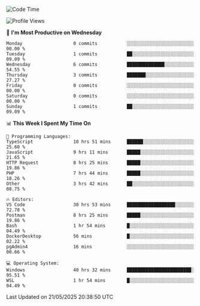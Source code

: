 <!--START_SECTION:waka-->
![Code Time](http://img.shields.io/badge/Code%20Time-5%2C023%20hrs%2029%20mins-blue)

![Profile Views](http://img.shields.io/badge/Profile%20Views-8-blue)

📅 **I'm Most Productive on Wednesday** 

```text
Monday                   0 commits           ░░░░░░░░░░░░░░░░░░░░░░░░░   00.00 % 
Tuesday                  1 commits           ██░░░░░░░░░░░░░░░░░░░░░░░   09.09 % 
Wednesday                6 commits           ██████████████░░░░░░░░░░░   54.55 % 
Thursday                 3 commits           ███████░░░░░░░░░░░░░░░░░░   27.27 % 
Friday                   0 commits           ░░░░░░░░░░░░░░░░░░░░░░░░░   00.00 % 
Saturday                 0 commits           ░░░░░░░░░░░░░░░░░░░░░░░░░   00.00 % 
Sunday                   1 commits           ██░░░░░░░░░░░░░░░░░░░░░░░   09.09 % 
```


📊 **This Week I Spent My Time On** 

```text
💬 Programming Languages: 
TypeScript               10 hrs 51 mins      ██████░░░░░░░░░░░░░░░░░░░   25.60 % 
JavaScript               9 hrs 11 mins       █████░░░░░░░░░░░░░░░░░░░░   21.65 % 
HTTP Request             8 hrs 25 mins       █████░░░░░░░░░░░░░░░░░░░░   19.86 % 
PHP                      7 hrs 44 mins       █████░░░░░░░░░░░░░░░░░░░░   18.26 % 
Other                    3 hrs 42 mins       ██░░░░░░░░░░░░░░░░░░░░░░░   08.75 % 

🔥 Editors: 
VS Code                  30 hrs 53 mins      ██████████████████░░░░░░░   72.78 % 
Postman                  8 hrs 25 mins       █████░░░░░░░░░░░░░░░░░░░░   19.86 % 
Bash                     1 hr 54 mins        █░░░░░░░░░░░░░░░░░░░░░░░░   04.49 % 
DockerDesktop            56 mins             █░░░░░░░░░░░░░░░░░░░░░░░░   02.22 % 
pgAdmin4                 16 mins             ░░░░░░░░░░░░░░░░░░░░░░░░░   00.66 % 

💻 Operating System: 
Windows                  40 hrs 32 mins      ████████████████████████░   95.51 % 
WSL                      1 hr 54 mins        █░░░░░░░░░░░░░░░░░░░░░░░░   04.49 % 
```


 Last Updated on 21/05/2025 20:38:50 UTC
<!--END_SECTION:waka-->
